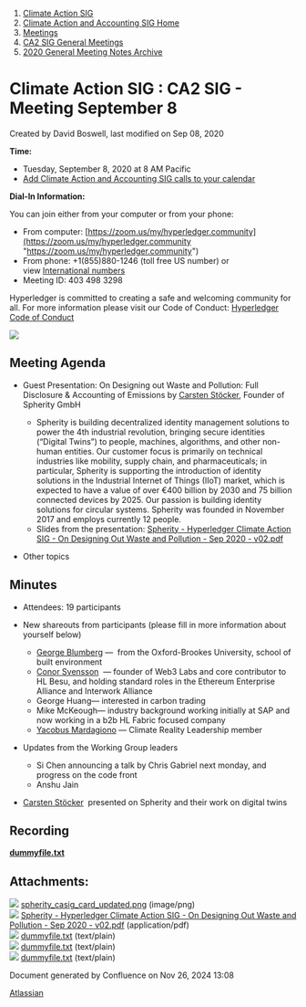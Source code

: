 1. [Climate Action SIG](index.html)
2. [Climate Action and Accounting SIG Home](Climate-Action-and-Accounting-SIG-Home_19005445.html)
3. [Meetings](Meetings_19005583.html)
4. [CA2 SIG General Meetings](CA2-SIG-General-Meetings_19006785.html)
5. [2020 General Meeting Notes Archive](2020-General-Meeting-Notes-Archive_19005643.html)

# Climate Action SIG : CA2 SIG - Meeting September 8

Created by David Boswell, last modified on Sep 08, 2020

**Time:**

- Tuesday, September 8, 2020 at 8 AM Pacific
- [Add Climate Action and Accounting SIG calls to your calendar](https://lists.hyperledger.org/g/climate-sig/ics/invite.ics?repeatid=24572)

**Dial-In Information:**

You can join either from your computer or from your phone:

- From computer: [https://zoom.us/my/hyperledger.community](https://zoom.us/my/hyperledger.community "https://zoom.us/my/hyperledger.community")
- From phone: +1(855)880-1246 (toll free US number) or view [International numbers](https://zoom.us/u/bAaJoyznp)
- Meeting ID: 403 498 3298

Hyperledger is committed to creating a safe and welcoming community for all. For more information please visit our Code of Conduct: [Hyperledger Code of Conduct](https://lf-hyperledger.atlassian.net/wiki/display/HYP/Hyperledger+Code+of+Conduct)

![](attachments/19006268/19006270.png?height=250)

## **Meeting Agenda**

- Guest Presentation: On Designing out Waste and Pollution: Full Disclosure &amp; Accounting of Emissions by [Carsten Stöcker](https://www.linkedin.com/in/carsten-stoecker-1145871/), Founder of Spherity GmbH
  
  - Spherity is building decentralized identity management solutions to power the 4th industrial revolution, bringing secure identities (“Digital Twins”) to people, machines, algorithms, and other non-human entities. Our customer focus is primarily on technical industries like mobility, supply chain, and pharmaceuticals; in particular, Spherity is supporting the introduction of identity solutions in the Industrial Internet of Things (IIoT) market, which is expected to have a value of over €400 billion by 2030 and 75 billion connected devices by 2025. Our passion is building identity solutions for circular systems. Spherity was founded in November 2017 and employs currently 12 people.
  - Slides from the presentation: [Spherity - Hyperledger Climate Action SIG - On Designing Out Waste and Pollution - Sep 2020 - v02.pdf](attachments/19006268/19006387.pdf)
- Other topics

## **Minutes**

- Attendees: 19 participants
- New shareouts from participants (please fill in more information about yourself below)
  
  - [George Blumberg](https://lf-hyperledger.atlassian.net/wiki/people/712020:447b7254-1a25-43d8-bcd6-7a4df42c7bc6?ref=confluence) —  from the Oxford-Brookes University, school of built environment
  - [Conor Svensson](https://lf-hyperledger.atlassian.net/wiki/people/557058:d2adae8a-8cf9-4b78-9790-cd7352deb58a?ref=confluence)  — founder of Web3 Labs and core contributor to HL Besu, and holding standard roles in the Ethereum Enterprise Alliance and Interwork Alliance
  - George Huang— interested in carbon trading
  - Mike McKeough— industry background working initially at SAP and now working in a b2b HL Fabric focused company
  - [Yacobus Mardagiono](https://lf-hyperledger.atlassian.net/wiki/people/70121:47378418-e14d-4f11-8376-d3e7130bca20?ref=confluence) — Climate Reality Leadership member
- Updates from the Working Group leaders
  
  - Si Chen announcing a talk by Chris Gabriel next monday, and progress on the code front
  - Anshu Jain
- [Carsten Stöcker](https://lf-hyperledger.atlassian.net/wiki/people/5aab8b4d0dcb662a46aae5f9?ref=confluence)  presented on Spherity and their work on digital twins

## **Recording**

[**dummyfile.txt**](#)

## Attachments:

![](images/icons/bullet_blue.gif) [spherity\_casig\_card\_updated.png](attachments/19006268/19006270.png) (image/png)  
![](images/icons/bullet_blue.gif) [Spherity - Hyperledger Climate Action SIG - On Designing Out Waste and Pollution - Sep 2020 - v02.pdf](attachments/19006268/19006387.pdf) (application/pdf)  
![](images/icons/bullet_blue.gif) [dummyfile.txt](attachments/19006268/19006269.txt) (text/plain)  
![](images/icons/bullet_blue.gif) [dummyfile.txt](attachments/19006268/19006384.txt) (text/plain)  
![](images/icons/bullet_blue.gif) [dummyfile.txt](attachments/19006268/19006386.txt) (text/plain)

Document generated by Confluence on Nov 26, 2024 13:08

[Atlassian](http://www.atlassian.com/)

